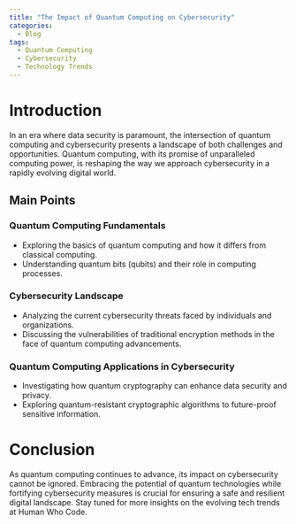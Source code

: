 ```yaml
---
title: "The Impact of Quantum Computing on Cybersecurity"
categories:
  - Blog
tags:
  - Quantum Computing
  - Cybersecurity
  - Technology Trends
---
```


# Introduction
In an era where data security is paramount, the intersection of quantum computing and cybersecurity presents a landscape of both challenges and opportunities. Quantum computing, with its promise of unparalleled computing power, is reshaping the way we approach cybersecurity in a rapidly evolving digital world.

## Main Points
### Quantum Computing Fundamentals
- Exploring the basics of quantum computing and how it differs from classical computing.
- Understanding quantum bits (qubits) and their role in computing processes.

### Cybersecurity Landscape
- Analyzing the current cybersecurity threats faced by individuals and organizations.
- Discussing the vulnerabilities of traditional encryption methods in the face of quantum computing advancements.

### Quantum Computing Applications in Cybersecurity
- Investigating how quantum cryptography can enhance data security and privacy.
- Exploring quantum-resistant cryptographic algorithms to future-proof sensitive information.

# Conclusion
As quantum computing continues to advance, its impact on cybersecurity cannot be ignored. Embracing the potential of quantum technologies while fortifying cybersecurity measures is crucial for ensuring a safe and resilient digital landscape. Stay tuned for more insights on the evolving tech trends at Human Who Code.